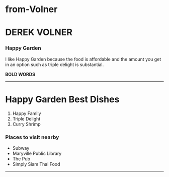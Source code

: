 # from-Volner
# DEREK VOLNER
### Happy Garden

I like Happy Garden because the food is affordable and the amount you get in an option such as triple delight is substantial.

**BOLD WORDS**

-----------
# Happy Garden Best Dishes
1. Happy Family
2. Triple Delight
3. Curry Shrimp 

### Places to visit nearby

* Subway
* Maryville Public Library
* The Pub
* Simply Siam Thai Food

----------